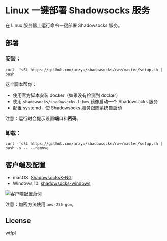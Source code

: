 # Linux 一键部署 Shadowsocks 服务

在 Linux 服务器上运行命令一键部署 Shadowsocks 服务。

## 部署

### 安装：

```shell
curl -fsSL https://github.com/arzyu/shadowsocks/raw/master/setup.sh | bash
```

这个脚本帮你：

 * 使用官方脚本安装 docker（如果没有检测到 docker）
 * 使用 `shadowsocks/shadowsocks-libev` 镜像启动一个 Shadowsocks 服务
 * 配置 systemd，使 Shadowsocks 服务跟随系统自启动

注意：运行时会提示设置**端口**和**密码**。

### 卸载：

```shell
curl -fsSL https://github.com/arzyu/shadowsocks/raw/master/setup.sh | bash -s -- --remove
```

## 客户端及配置

 * macOS: [ShadowsocksX-NG](https://github.com/shadowsocks/ShadowsocksX-NG/releases/latest)
 * Windows 10: [shadowsocks-windows](https://github.com/shadowsocks/shadowsocks-windows/releases/latest)

![客户端配置范例](https://user-images.githubusercontent.com/1270145/62014025-30b41b80-b1ce-11e9-9ba5-47a19007f5c2.png)

注意：加密方法使用 `aes-256-gcm`。

## License

wtfpl
